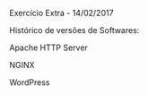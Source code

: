 Exercício Extra - 14/02/2017

Histórico de versões de Softwares:

Apache HTTP Server

NGINX

WordPress
